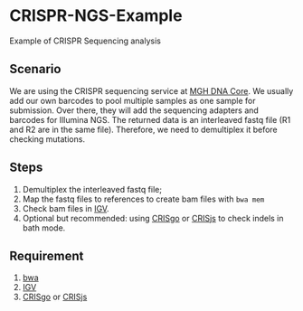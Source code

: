 # CRISPR-NGS-Example
Example of CRISPR Sequencing analysis

## Scenario

We are using the CRISPR sequencing service at [MGH DNA Core](https://dnacore.mgh.harvard.edu/new-cgi-bin/site/pages/crispr_sequencing_main.jsp). We usually add our own barcodes to pool multiple samples as one sample for submission. Over there, they will add the sequencing adapters and barcodes for Illumina NGS. The returned data is an interleaved fastq file (R1 and R2 are in the same file). Therefore, we need to demultiplex it before checking mutations.

## Steps
1. Demultiplex the interleaved fastq file;
2. Map the fastq files to references to create bam files with `bwa mem`
3. Check bam files in [IGV](http://software.broadinstitute.org/software/igv/).
4. Optional but recommended: using [CRISgo](https://github.com/pinbo/CRISgo) or [CRISjs](https://github.com/pinbo/CRISjs) to check indels in bath mode.
## Requirement
1. [bwa](http://bio-bwa.sourceforge.net/bwa.shtml)
2.  [IGV](http://software.broadinstitute.org/software/igv/)
3.  [CRISgo](https://github.com/pinbo/CRISgo) or [CRISjs](https://github.com/pinbo/CRISjs)